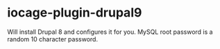 # iocage-plugin-drupal9
Will install Drupal 8 and configures it for you. MySQL root password is a random 10 character password.
